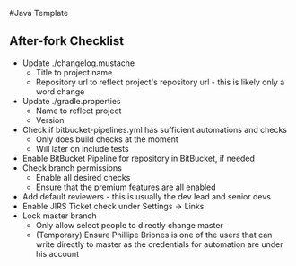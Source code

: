#Java Template
## After-fork Checklist
* Update ./changelog.mustache
    * Title to project name
    * Repository url to reflect project's repository url - this is likely only a word change
* Update ./gradle.properties
    * Name to reflect project
    * Version
* Check if bitbucket-pipelines.yml has sufficient automations and checks
    * Only does build checks at the moment
    * Will later on include tests
* Enable BitBucket Pipeline for repository in BitBucket, if needed
* Check branch permissions
    * Enable all desired checks
    * Ensure that the premium features are all enabled
* Add default reviewers - this is usually the dev lead and senior devs
* Enable JIRS Ticket check under Settings -> Links
* Lock master branch
    * Only allow select people to directly change master
    * (Temporary) Ensure Phillipe Briones is one of the users that can write directly to master as the credentials for automation are under his account

